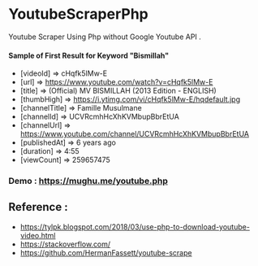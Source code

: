 # YoutubeScraperPhp
Youtube Scraper Using Php without Google Youtube API .

#### Sample of First Result for Keyword "Bismillah"

* [videoId] => cHqfk5lMw-E
* [url] => https://www.youtube.com/watch?v=cHqfk5lMw-E
* [title] => (Official) MV BISMILLAH (2013 Edition - ENGLISH)
* [thumbHigh] => https://i.ytimg.com/vi/cHqfk5lMw-E/hqdefault.jpg
* [channelTitle] => Famille Musulmane
* [channelId] => UCVRcmhHcXhKVMbupBbrEtUA
* [channelUrl] => https://www.youtube.com/channel/UCVRcmhHcXhKVMbupBbrEtUA
* [publishedAt] => 6 years ago
* [duration] => 4:55
* [viewCount] => 259657475

### Demo : https://mughu.me/youtube.php

## Reference : 
* https://tylpk.blogspot.com/2018/03/use-php-to-download-youtube-video.html
* https://stackoverflow.com/
* https://github.com/HermanFassett/youtube-scrape
